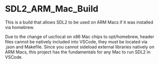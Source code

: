 # SDL2_ARM_Mac_Build
This is a build that allows SDL2 to be used on ARM Macs if it was installed via homebrew.

Due to the change of usr/local on x86 Mac chips to opt/homebrew, header files cannot be natively included 
into VSCode, they must be located via .json and Makefile. Since you cannot sideload external libraries 
natively on ARM Macs, this project has the fundamentals for any Mac to run SDL2 in VSCode.
 
